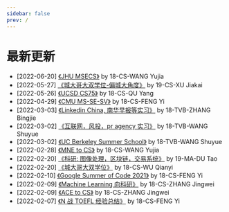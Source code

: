 ```yaml
---
sidebar: false
prev: /
---
```


# 最新更新

- [2022-06-20] [《JHU MSECS》](/grad-application/college-of-engineering/[US]-2018-wangyujia.md) by 18-CS-WANG Yujia
- [2022-05-27] [《城大哥大双学位-偏城大角度》](/oversea/two-plus-two/[CS]-2019-xujiakai.md) by 19-CS-XU Jiakai
- [2022-05-26] [《UCSD CS75》](/grad-application/college-of-engineering/[US]-2018-quyang.md) by 18-CS-QU Yang
- [2022-04-29] [《CMU MS-SE-SV》](/grad-application/college-of-engineering/[US]-2018-fengyi.md) by 18-CS-FENG Yi
- [2022-03-03] [《Linkedin China, 南华早报等实习》](/internship/media/[TVB]-2018-zhangbingjie.md) by 18-TVB-ZHANG Bingjie
- [2022-03-02] [《互联网，风投，pr agency 实习》](/internship/summary/[TVB]-2018-wangshuyue.md) by 18-TVB-WANG Shuyue
- [2022-03-02] [《UC Berkeley Summer School》](/oversea/exchange/[TVB]-2018-wangshuyue.md) by 18-TVB-WANG Shuyue
- [2022-02-28] [《MNE to CS》](/major-minor/change-major/[MNE2CS]-2018-wangyujia.md) by 18-CS-WANG Yujia
- [2022-02-20] [《科研: 图像处理，区块链，交易系统》](/research/on-campus/[MA]-2019-dutao.md) by 19-MA-DU Tao
- [2022-02-20] [《城大哥大双学位》](/oversea/two-plus-two/[CS]-2018-wuqianyi.md) by 18-CS-WU Qianyi
- [2022-02-10] [《Google Summer of Code 2021》](/internship/it/[GSoC]-2018-fengyi/) by 18-CS-FENG Yi
- [2022-02-09] [《Machine Learning 向科研》](/research/on-campus/[CS]-2018-zhangjingwei.md) by 18-CS-ZHANG Jingwei
- [2022-02-09] [《ACE to CS》](/major-minor/change-major/[ACE2CS]-2018-zhangjingwei.md) by 18-CS-ZHANG Jingwei
- [2022-02-07] [《N 战 TOEFL 经验总结》](./language/toefl/[CS]-2018-fengyi.md) by 18-CS-FENG Yi
